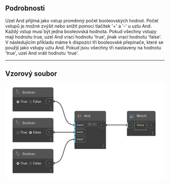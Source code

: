 ## Podrobnosti
Uzel And přijímá jako vstup proměnný počet booleovských hodnot. Počet vstupů je možné zvýšit nebo snížit pomocí tlačítek '+' a '-' u uzlu And. Každý vstup musí být jedna booleovská hodnota. Pokud všechny vstupy mají hodnotu true, uzel And vrací hodnotu 'true', jinak vrací hodnotu 'false'. V následujícím příkladu máme k dispozici tři booleovské přepínače, které se použijí jako vstupy uzlu And. Pokud jsou všechny tři nastaveny na hodnotu 'true', uzel And vrátí hodnotu 'true'.
___
## Vzorový soubor

![And](./CoreNodeModels.Logic.And_img.jpg)

